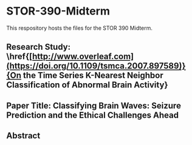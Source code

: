 # STOR-390-Midterm
This respository hosts the files for the STOR 390 Midterm. 

## Research Study: \href{[http://www.overleaf.com](https://doi.org/10.1109/tsmca.2007.897589)}{On the Time Series K-Nearest Neighbor Classification of Abnormal Brain Activity}

## Paper Title: Classifying Brain Waves: Seizure Prediction and the Ethical Challenges Ahead
## Abstract

                                                                                                                                                                                                                                
